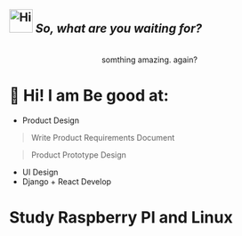 <h2><img src="https://emojis.slackmojis.com/emojis/images/1588866973/8934/hellokittydance.gif?1588866973" alt="Hi" width="42" /> <em>So, what are you waiting for?</em></h2>

<div align=center>
   <br />
   somthing amazing. again?
   <br />
</div>

# 👋 Hi! I am Be good at:
  - Product Design
   > Write Product Requirements Document

   > Product Prototype Design
  - UI Design
  - Django + React Develop
# Study Raspberry PI and Linux

<!--
**lfeng39/lfeng39** is a ✨ _special_ ✨ repository because its `README.md` (this file) appears on your GitHub profile.

Here are some ideas to get you started:

- 🔭 I’m currently working on ...
- 🌱 I’m currently learning ...
- 👯 I’m looking to collaborate on ...
- 🤔 I’m looking for help with ...
- 💬 Ask me about ...
- 📫 How to reach me: ...
- 😄 Pronouns: ...
- ⚡ Fun fact: ...
-->
